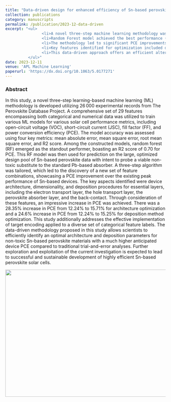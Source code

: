 ```yaml
---
title: "Data-driven design for enhanced efficiency of Sn-based perovskite solar cells using machine learning"
collection: publications
category: manuscripts
permalink: /publication/2023-12-data-driven
excerpt: "<ul>
                <li>A novel three-step machine learning methodology was developed using 26,000 experimental records to predict perovskite solar cell performance.</li>
                <li>Random Forest model achieved the best performance (R2 score of 0.70 for PCE) and was used to optimize non-toxic Sn-based perovskite devices.</li>
                <li>The methodology led to significant PCE improvements in Sn-based devices, increasing by up to 28.35% through architecture and deposition optimizations.</li>
                <li>Key features identified for optimization included device architecture, dimensionality, and deposition procedures for essential layers.</li>
                <li>This data-driven approach offers an efficient alternative to traditional methods for designing high-efficiency, sustainable Sn-based perovskite solar cells.</li>
          </ul>"
date: 2023-12-11
venue: 'APL Machine Learning'
paperurl: 'https://dx.doi.org/10.1063/5.0177271'
---
```

### Abstract
In this study, a novel three-step learning-based machine learning (ML) methodology is developed utilizing 26 000 experimental records from The Perovskite Database Project. A comprehensive set of 29 features encompassing both categorical and numerical data was utilized to train various ML models for various solar cell performance metrics, including open-circuit voltage (VOC), short-circuit current (JSC), fill factor (FF), and power conversion efficiency (PCE). The model accuracy was assessed using four key metrics: mean absolute error, mean square error, root mean square error, and R2 score. Among the constructed models, random forest (RF) emerged as the standout performer, boasting an R2 score of 0.70 for PCE. This RF model was then used for prediction on the large, optimized design pool of Sn-based perovskite data with intent to probe a viable non-toxic substitute to the standard Pb-based absorber. A three-step algorithm was tailored, which led to the discovery of a new set of feature combinations, showcasing a PCE improvement over the existing peak performance of Sn-based devices. The key aspects identified were device architecture, dimensionality, and deposition procedures for essential layers, including the electron transport layer, the hole transport layer, the perovskite absorber layer, and the back-contact. Through consideration of these features, an impressive increase in PCE was achieved. There was a 28.35% increase in PCE from 12.24% to 15.71% for architecture optimization and a 24.6% increase in PCE from 12.24% to 15.25% for deposition method optimization. This study additionally addresses the effective implementation of target encoding applied to a diverse set of categorical feature labels. The data-driven methodology proposed in this study allows scientists to efficiently identify an optimal architecture and deposition parameters for non-toxic Sn-based perovskite materials with a much higher anticipated device PCE compared to traditional trial-and-error analyses. Further exploration and exploitation of the current investigation is expected to lead to successful and sustainable development of highly efficient Sn-based perovskite solar cells.
  
<img src="/images/graphical-abstracts/data-driven-2023-12.png" width="600px" height="400px">
